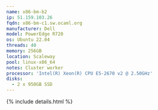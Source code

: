 ```yaml
---
name: x86-bm-b2
ip: 51.159.103.26
fqdn: x86-bm-c1.sw.ocaml.org
manufacturer: Dell
model: PowerEdge R720
os: Ubuntu 22.04
threads: 40
memory: 256GB
location: Scaleway
pool: linux-x86_64
notes: Cluster worker
processor: 'Intel(R) Xeon(R) CPU E5-2670 v2 @ 2.50GHz'
disks:
  - 2 x 950GB SSD
---
```

{% include details.html %} 

